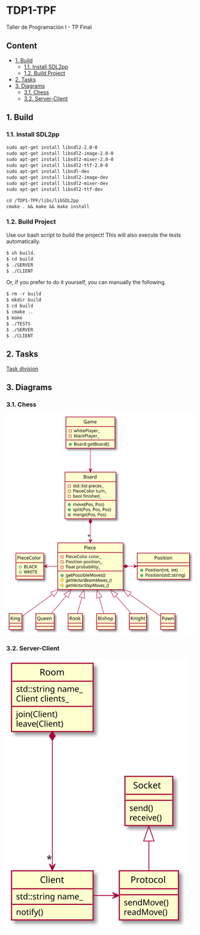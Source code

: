 # TDP1-TPF
Taller de Programación I - TP Final

## Content
* [1. Build](#1-build)
  * [1.1. Install SDL2pp](#11-install-sdl2pp)
  * [1.2. Build Project](#12-build-project)
* [2. Tasks](#2-tasks)
* [3. Diagrams](#3-diagrams)
    * [3.1. Chess](#31-chess)
    * [3.2. Server-Client](#32-server-client)

## 1. Build
### 1.1. Install SDL2pp
```shell
sudo apt-get install libsdl2-2.0-0
sudo apt-get install libsdl2-image-2.0-0
sudo apt-get install libsdl2-mixer-2.0-0
sudo apt-get install libsdl2-ttf-2.0-0
sudo apt-get install libsdl-dev
sudo apt-get install libsdl2-image-dev
sudo apt-get install libsdl2-mixer-dev
sudo apt-get install libsdl2-ttf-dev
```
```shell
cd /TDP1-TPF/libs/libSDL2pp
cmake . && make && make install
```

### 1.2. Build Project
Use our bash script to build the project! This will also execute the tests automatically.
```shell
$ sh build.
$ cd build
$ ./SERVER
$ ./CLIENT
```

Or, if you prefer to do it yourself, you can manually the following.
```shell
$ rm -r build
$ mkdir build
$ cd build
$ cmake ..
$ make
$ ./TESTS
$ ./SERVER
$ ./CLIENT
```

## 2. Tasks
[Task division](https://docs.google.com/document/d/12KN0JOcInUOU4T9rDWUngS-od8_TPaNX0qz0X8ciDgI/edit?usp=sharing)

## 3. Diagrams
### 3.1. Chess
![](assets/readme/chess.svg)

### 3.2. Server-Client
![](assets/readme/server-client.svg)
